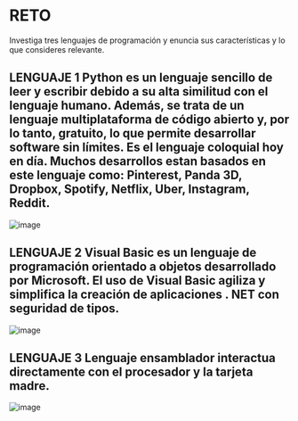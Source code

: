 # RETO
Investiga tres lenguajes de programación y enuncia sus características y lo que consideres relevante.

## LENGUAJE 1   Python es un lenguaje sencillo de leer y escribir debido a su alta similitud con el lenguaje humano. Además, se trata de un lenguaje multiplataforma de código abierto y, por lo tanto, gratuito, lo que permite desarrollar software sin límites. Es el lenguaje coloquial hoy en día. Muchos desarrollos estan basados en este lenguaje como: Pinterest, Panda 3D, Dropbox, Spotify, Netflix, Uber, Instagram, Reddit.
![image](https://user-images.githubusercontent.com/104279720/166123721-37048f8a-ef26-473f-ada9-4c0e799fd176.png)

## LENGUAJE 2 Visual Basic es un lenguaje de programación orientado a objetos desarrollado por Microsoft. El uso de Visual Basic agiliza y simplifica la creación de aplicaciones . NET con seguridad de tipos.
![image](https://user-images.githubusercontent.com/104279720/166123739-0994a4ef-6dec-494d-aadf-8ade7adc340b.png)


## LENGUAJE 3 Lenguaje ensamblador interactua directamente con el procesador y la tarjeta madre.
![image](https://user-images.githubusercontent.com/104279720/166123704-00ccc293-79d9-4941-ab23-edd927a54c36.png)
